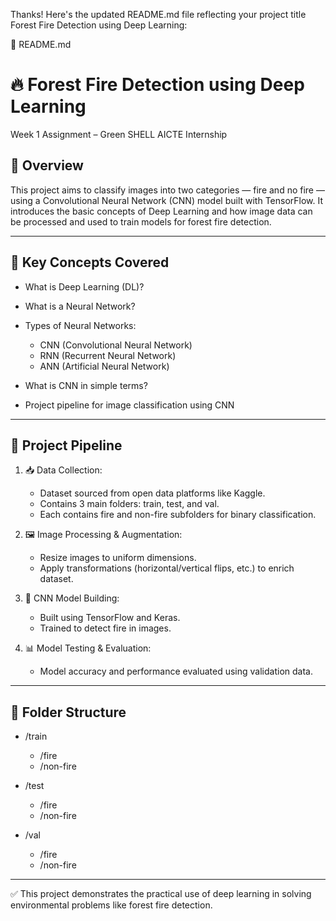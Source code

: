 Thanks! Here's the updated README.md file reflecting your project title Forest Fire Detection using Deep Learning:

📄 README.md

# 🔥 Forest Fire Detection using Deep Learning

Week 1 Assignment – Green SHELL AICTE Internship

## 🧠 Overview

This project aims to classify images into two categories — fire and no fire — using a Convolutional Neural Network (CNN) model built with TensorFlow. It introduces the basic concepts of Deep Learning and how image data can be processed and used to train models for forest fire detection.

---

## 📘 Key Concepts Covered

* What is Deep Learning (DL)?
* What is a Neural Network?
* Types of Neural Networks:

  * CNN (Convolutional Neural Network)
  * RNN (Recurrent Neural Network)
  * ANN (Artificial Neural Network)
* What is CNN in simple terms?
* Project pipeline for image classification using CNN

---

## 🧪 Project Pipeline

1. 📥 Data Collection:

   * Dataset sourced from open data platforms like Kaggle.
   * Contains 3 main folders: train, test, and val.
   * Each contains fire and non-fire subfolders for binary classification.

2. 🖼️ Image Processing & Augmentation:

   * Resize images to uniform dimensions.
   * Apply transformations (horizontal/vertical flips, etc.) to enrich dataset.

3. 🧱 CNN Model Building:

   * Built using TensorFlow and Keras.
   * Trained to detect fire in images.

4. 📊 Model Testing & Evaluation:

   * Model accuracy and performance evaluated using validation data.

---

## 📂 Folder Structure

* /train

  * /fire
  * /non-fire
* /test

  * /fire
  * /non-fire
* /val

  * /fire
  * /non-fire

---

✅ This project demonstrates the practical use of deep learning in solving environmental problems like forest fire detection.

